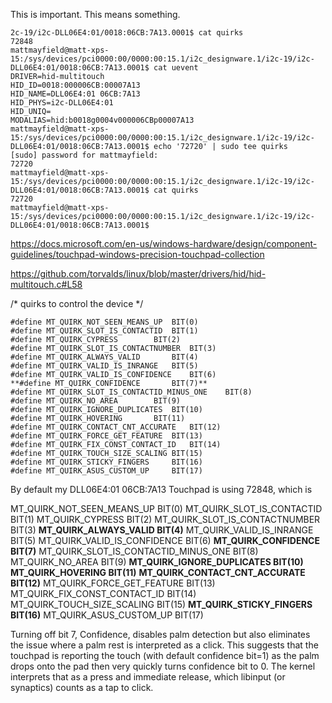 This is important. This means something.

```
2c-19/i2c-DLL06E4:01/0018:06CB:7A13.0001$ cat quirks
72848
mattmayfield@matt-xps-15:/sys/devices/pci0000:00/0000:00:15.1/i2c_designware.1/i2c-19/i2c-DLL06E4:01/0018:06CB:7A13.0001$ cat uevent
DRIVER=hid-multitouch
HID_ID=0018:000006CB:00007A13
HID_NAME=DLL06E4:01 06CB:7A13
HID_PHYS=i2c-DLL06E4:01
HID_UNIQ=
MODALIAS=hid:b0018g0004v000006CBp00007A13
mattmayfield@matt-xps-15:/sys/devices/pci0000:00/0000:00:15.1/i2c_designware.1/i2c-19/i2c-DLL06E4:01/0018:06CB:7A13.0001$ echo '72720' | sudo tee quirks
[sudo] password for mattmayfield: 
72720
mattmayfield@matt-xps-15:/sys/devices/pci0000:00/0000:00:15.1/i2c_designware.1/i2c-19/i2c-DLL06E4:01/0018:06CB:7A13.0001$ cat quirks
72720
mattmayfield@matt-xps-15:/sys/devices/pci0000:00/0000:00:15.1/i2c_designware.1/i2c-19/i2c-DLL06E4:01/0018:06CB:7A13.0001$
```

https://docs.microsoft.com/en-us/windows-hardware/design/component-guidelines/touchpad-windows-precision-touchpad-collection

https://github.com/torvalds/linux/blob/master/drivers/hid/hid-multitouch.c#L58

/* quirks to control the device */
```
#define MT_QUIRK_NOT_SEEN_MEANS_UP	BIT(0)
#define MT_QUIRK_SLOT_IS_CONTACTID	BIT(1)
#define MT_QUIRK_CYPRESS		BIT(2)
#define MT_QUIRK_SLOT_IS_CONTACTNUMBER	BIT(3)
#define MT_QUIRK_ALWAYS_VALID		BIT(4)
#define MT_QUIRK_VALID_IS_INRANGE	BIT(5)
#define MT_QUIRK_VALID_IS_CONFIDENCE	BIT(6)
**#define MT_QUIRK_CONFIDENCE		BIT(7)**
#define MT_QUIRK_SLOT_IS_CONTACTID_MINUS_ONE	BIT(8)
#define MT_QUIRK_NO_AREA		BIT(9)
#define MT_QUIRK_IGNORE_DUPLICATES	BIT(10)
#define MT_QUIRK_HOVERING		BIT(11)
#define MT_QUIRK_CONTACT_CNT_ACCURATE	BIT(12)
#define MT_QUIRK_FORCE_GET_FEATURE	BIT(13)
#define MT_QUIRK_FIX_CONST_CONTACT_ID	BIT(14)
#define MT_QUIRK_TOUCH_SIZE_SCALING	BIT(15)
#define MT_QUIRK_STICKY_FINGERS		BIT(16)
#define MT_QUIRK_ASUS_CUSTOM_UP		BIT(17)
```

By default my DLL06E4:01 06CB:7A13 Touchpad is using 72848, which is

MT_QUIRK_NOT_SEEN_MEANS_UP	BIT(0)
MT_QUIRK_SLOT_IS_CONTACTID	BIT(1)
MT_QUIRK_CYPRESS		BIT(2)
MT_QUIRK_SLOT_IS_CONTACTNUMBER	BIT(3)
**MT_QUIRK_ALWAYS_VALID		BIT(4)**
MT_QUIRK_VALID_IS_INRANGE	BIT(5)
MT_QUIRK_VALID_IS_CONFIDENCE	BIT(6)
**MT_QUIRK_CONFIDENCE		BIT(7)**
MT_QUIRK_SLOT_IS_CONTACTID_MINUS_ONE	BIT(8)
MT_QUIRK_NO_AREA		BIT(9)
**MT_QUIRK_IGNORE_DUPLICATES	BIT(10)**
**MT_QUIRK_HOVERING		BIT(11)**
**MT_QUIRK_CONTACT_CNT_ACCURATE	BIT(12)**
MT_QUIRK_FORCE_GET_FEATURE	BIT(13)
MT_QUIRK_FIX_CONST_CONTACT_ID	BIT(14)
MT_QUIRK_TOUCH_SIZE_SCALING	BIT(15)
**MT_QUIRK_STICKY_FINGERS		BIT(16)**
MT_QUIRK_ASUS_CUSTOM_UP		BIT(17)

Turning off bit 7, Confidence, disables palm detection but also eliminates the issue where a palm rest is interpreted as a click. This suggests that the touchpad is reporting the touch (with default confidence bit=1) as the palm drops onto the pad then very quickly turns confidence bit to 0. The kernel interprets that as a press and immediate release, which libinput (or synaptics) counts as a tap to click.
